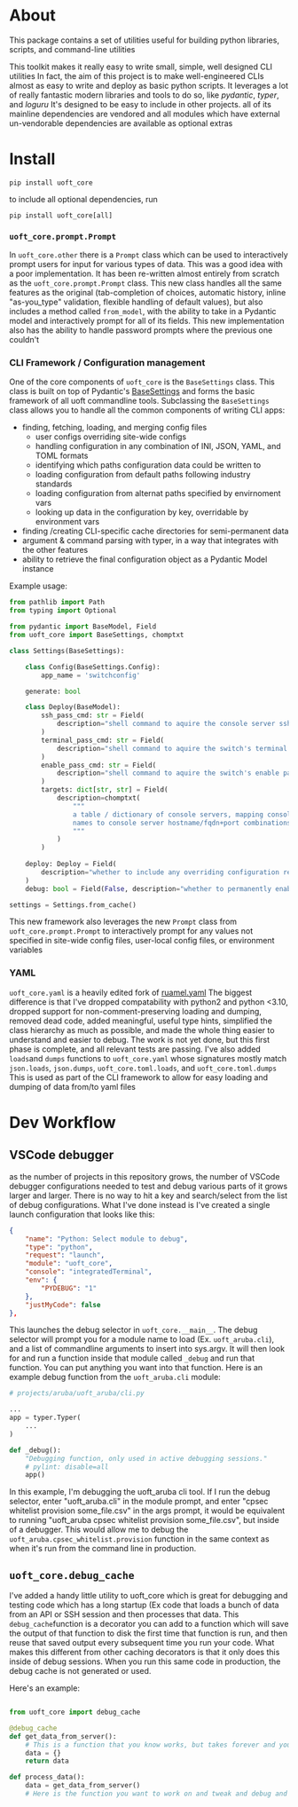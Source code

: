 # About

This package contains a set of utilities useful for building python libraries, scripts, and command-line utilities

This toolkit makes it really easy to write small, simple, well designed CLI utilities
In fact, the aim of this project is to make well-engineered CLIs almost as easy to write and deploy as basic python scripts.
It leverages a lot of really fantastic modern libraries and tools to do so, like *pydantic*, *typer*, and *loguru*
It's designed to be easy to include in other projects. all of its mainline dependencies are vendored and all modules which have external un-vendorable dependencies are available as optional extras

# Install

```
pip install uoft_core
```

to include all optional dependencies, run

```
pip install uoft_core[all]
```

### `uoft_core.prompt.Prompt`
In `uoft_core.other` there is a `Prompt` class which can be used to interactively prompt users for input for various types of data. This was a good idea with a poor implementation.
It has been re-written almost entirely from scratch as the `uoft_core.prompt.Prompt` class. 
This new class handles all the same features as the original (tab-completion of choices, automatic history, inline "as-you_type" validation, flexible handling of default values), but also includes a method called `from_model`, with the ability to take in a Pydantic model and interactively prompt for all of its fields.
This new implementation also has the ability to handle password prompts where the previous one couldn't

### CLI Framework / Configuration management
One of the core components of `uoft_core` is the `BaseSettings` class. This class is built on top of Pydantic's [BaseSettings](https://pydantic-docs.helpmanual.io/usage/settings/) and forms the basic framework of all uoft commandline tools. Subclassing the `BaseSettings` class allows you to handle all the common components of writing CLI apps:
 - finding, fetching, loading, and merging config files 
   - user configs overriding site-wide configs 
   - handling configuration in any combination of INI, JSON, YAML, and TOML formats
   - identifying which paths configuration data could be written to
   - loading configuration from default paths following industry standards
   - loading configuration from alternat paths specified by envirnoment vars
   - looking up data in the configuration by key, overridable by environment vars
 - finding /creating CLI-specific cache directories for semi-permanent data
 - argument & command parsing with typer, in a way that integrates with the other features
 - ability to retrieve the final configuration object as a Pydantic Model instance

Example usage:

```python
from pathlib import Path
from typing import Optional

from pydantic import BaseModel, Field
from uoft_core import BaseSettings, chomptxt

class Settings(BaseSettings):

    class Config(BaseSettings.Config):
        app_name = 'switchconfig'

    generate: bool

    class Deploy(BaseModel):
        ssh_pass_cmd: str = Field(
            description="shell command to aquire the console server ssh password"
        )
        terminal_pass_cmd: str = Field(
            description="shell command to aquire the switch's terminal access password"
        )
        enable_pass_cmd: str = Field(
            description="shell command to aquire the switch's enable password"
        )
        targets: dict[str, str] = Field(
            description=chomptxt(
                """
                a table / dictionary of console servers, mapping console server 
                names to console server hostname/fqdn+port combinations
                """
            )
        )
        
    deploy: Deploy = Field(
        description="whether to include any overriding configuration related to the deploy command",
    )
    debug: bool = Field(False, description="whether to permanently enable debug mode")

settings = Settings.from_cache()
```

This new framework also leverages the new `Prompt` class from `uoft_core.prompt.Prompt` to interactively prompt for any values not specified in site-wide config files, user-local config files, or environment variables

### YAML
`uoft_core.yaml` is a heavily edited fork of [ruamel.yaml](https://pypi.org/project/ruamel.yaml/) The biggest difference is that I've dropped compatability with python2 and python <3.10, dropped support for non-comment-preserving loading and dumping, removed dead code, added meaningful, useful type hints, simplified the class hierarchy as much as possible, and made the whole thing easier to understand and easier to debug. The work is not yet done, but this first phase is complete, and all relevant tests are passing.
I've also added `loads`and `dumps` functions to `uoft_core.yaml` whose signatures mostly match `json.loads`, `json.dumps`,  `uoft_core.toml.loads`, and `uoft_core.toml.dumps`
This is used as part of the CLI framework to allow for easy loading and dumping of data from/to yaml files

# Dev Workflow

## VSCode debugger
as the number of projects in this repository grows, the number of VSCode debugger configurations needed to test and debug various parts of it grows larger and larger. There is no way to hit a key and search/select from the list of debug configurations. What I've done instead is I've created a single launch configuration that looks like this:

```json
{
    "name": "Python: Select module to debug",
    "type": "python",
    "request": "launch",
    "module": "uoft_core",
    "console": "integratedTerminal",
    "env": {
        "PYDEBUG": "1"
    },
    "justMyCode": false
},
```

This launches the debug selector in `uoft_core.__main__`. The debug selector will prompt you for a module name to load (Ex. `uoft_aruba.cli`), and a list of commandline arguments to insert into sys.argv. It will then look for and run a function inside that module called `_debug` and run that function. You can put anything you want into that function. Here is an example debug function from the `uoft_aruba.cli` module:

```python
# projects/aruba/uoft_aruba/cli.py

...
app = typer.Typer(
    ...
)

def _debug():
    "Debugging function, only used in active debugging sessions."
    # pylint: disable=all
    app()

```

In this example, I'm debugging the uoft_aruba cli tool. If I run the debug selector, enter "uoft_aruba.cli" in the module prompt, and enter "cpsec whitelist provision some_file.csv" in the args prompt, it would be equivalent to running "uoft_aruba cpsec whitelist provision some_file.csv", but inside of a debugger. This would allow me to debug the `uoft_aruba.cpsec_whitelist.provision` function in the same context as when it's run from the command line in production.

## `uoft_core.debug_cache`
I've added a handy little utility to uoft_core which is great for debugging and testing code which has a long startup (Ex code that loads a bunch of data from an API or SSH session and then processes that data. This `debug_cache`function is a decorator you can add to a function which will save the output of that function to disk the first time that function is run, and then reuse that saved output every subsequent time you run your code. 
What makes this different from other caching decorators is that it only does this inside of debug sessions. When you run this same code in production, the debug cache is not generated or used.

Here's an example:

```python

from uoft_core import debug_cache

@debug_cache
def get_data_from_server():
    # This is a function that you know works, but takes forever and you don't want to re-run it everytime you restart the debugger
    data = {}
    return data

def process_data():
    data = get_data_from_server()
    # Here is the function you want to work on and tweak and debug and re-run again and again

```